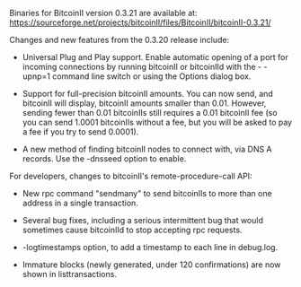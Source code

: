 Binaries for BitcoinII version 0.3.21 are available at:
  https://sourceforge.net/projects/bitcoinII/files/BitcoinII/bitcoinII-0.3.21/

Changes and new features from the 0.3.20 release include:

* Universal Plug and Play support.  Enable automatic opening of a port for incoming connections by running bitcoinII or bitcoinIId with the - -upnp=1 command line switch or using the Options dialog box.

* Support for full-precision bitcoinII amounts.  You can now send, and bitcoinII will display, bitcoinII amounts smaller than 0.01.  However, sending fewer than 0.01 bitcoinIIs still requires a 0.01 bitcoinII fee (so you can send 1.0001 bitcoinIIs without a fee, but you will be asked to pay a fee if you try to send 0.0001).

* A new method of finding bitcoinII nodes to connect with, via DNS A records. Use the -dnsseed option to enable.

For developers, changes to bitcoinII's remote-procedure-call API:

* New rpc command "sendmany" to send bitcoinIIs to more than one address in a single transaction.

* Several bug fixes, including a serious intermittent bug that would sometimes cause bitcoinIId to stop accepting rpc requests. 

* -logtimestamps option, to add a timestamp to each line in debug.log.

* Immature blocks (newly generated, under 120 confirmations) are now shown in listtransactions.
